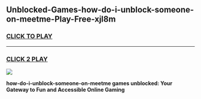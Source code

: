 
## Unblocked-Games-how-do-i-unblock-someone-on-meetme-Play-Free-xjl8m
<h3>
<a href="https://premium76.site?title=how-do-i-unblock-someone-on-meetme&ref=12A">CLICK TO PLAY</a></h3>
<hr>

<h3>
<a href="https://premium76.site?title=how-do-i-unblock-someone-on-meetme&ref=12A">CLICK 2 PLAY</a>
  
</h3>

<a href="https://premium76.site?title=how-do-i-unblock-someone-on-meetme&ref=12A"><img src="https://clearcache.store/games.png"></a>


**how-do-i-unblock-someone-on-meetme games unblocked: Your Gateway to Fun and Accessible Online Gaming**
